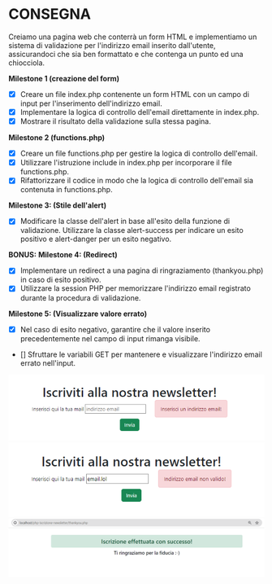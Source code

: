 # CONSEGNA
Creiamo una pagina web che conterrà un form HTML e implementiamo un sistema di validazione per l'indirizzo email inserito dall'utente, assicurandoci che sia ben formattato e che contenga un punto ed una chiocciola.

**Milestone 1 (creazione del form)**
- [x] Creare un file index.php contenente un form HTML con un campo di input per l'inserimento dell'indirizzo email.
- [x] Implementare la logica di controllo dell'email direttamente in index.php.
- [x] Mostrare il risultato della validazione sulla stessa pagina.

**Milestone 2 (functions.php)**
- [x] Creare un file functions.php per gestire la logica di controllo dell'email.
- [x] Utilizzare l'istruzione include in index.php per incorporare il file functions.php.
- [x] Rifattorizzare il codice in modo che la logica di controllo dell'email sia contenuta in functions.php.

**Milestone 3: (Stile dell'alert)**
- [x] Modificare la classe dell'alert in base all'esito della funzione di validazione.
Utilizzare la classe alert-success per indicare un esito positivo e alert-danger per un esito negativo.

**BONUS:**
**Milestone 4: (Redirect)**
- [x] Implementare un redirect a una pagina di ringraziamento (thankyou.php) in caso di esito positivo.
- [x] Utilizzare la session PHP per memorizzare l'indirizzo email registrato durante la procedura di validazione.

**Milestone 5: (Visualizzare valore errato)**
- [x] Nel caso di esito negativo, garantire che il valore inserito precedentemente nel campo di input rimanga visibile.
- [] Sfruttare le variabili GET per mantenere e visualizzare l'indirizzo email errato nell'input.

![preview1](img/empty.png)
![preview1](img/invalid.png)
![preview1](img/success.png)